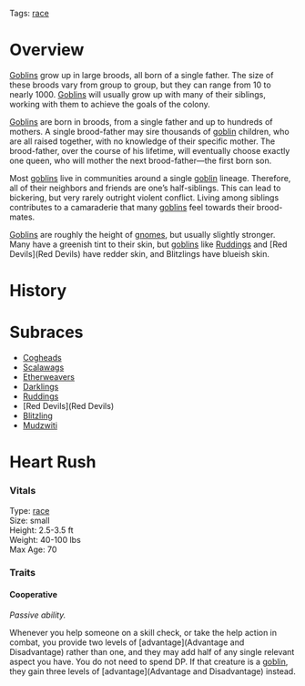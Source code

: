 Tags: [race](Races)

# Overview

[Goblins](Goblins) grow up in large broods, all born of a single father. The size of these broods vary from group to group, but they can range from 10 to nearly 1000. [Goblins](Goblins) will usually grow up with many of their siblings, working with them to achieve the goals of the colony. 

[Goblins](Goblins) are born in broods, from a single father and up to hundreds of mothers. A single brood-father may sire thousands of [goblin](Goblins) children, who are all raised together, with no knowledge of their specific mother. The brood-father, over the course of his lifetime, will eventually choose exactly one queen, who will mother the next brood-father—the first born son.

Most [goblins](Goblins) live in communities around a single [goblin](Goblins) lineage. Therefore, all of their neighbors and friends are one’s half-siblings. This can lead to bickering, but very rarely outright violent conflict. Living among siblings contributes to a camaraderie that many [goblins](Goblins) feel towards their brood-mates.

[Goblins](Goblins) are roughly the height of [gnomes](Gnomes), but usually slightly stronger. Many have a greenish tint to their skin, but [goblins](Goblins) like [Ruddings](Ruddings) and [Red Devils](Red Devils) have redder skin, and Blitzlings have blueish skin. 

# History

# Subraces
- [Cogheads](Cogheads)
- [Scalawags](Scalawags)
- [Etherweavers](Etherweavers)
- [Darklings](Darklings)
- [Ruddings](Ruddings)
- [Red Devils](Red Devils)
- [Blitzling](Blitzling)
- [Mudzwiti](Mudzwiti)

# Heart Rush

### Vitals
Type: [race](Races)  
Size: small  
Height: 2.5-3.5 ft  
Weight: 40-100 lbs  
Max Age: 70  

### Traits

#### Cooperative
*Passive ability.*

Whenever you help someone on a skill check, or take the help action in combat, you provide two levels of [advantage](Advantage and Disadvantage) rather than one, and they may add half of any single relevant aspect you have. You do not need to spend DP. If that creature is a [goblin](Goblins), they gain three levels of [advantage](Advantage and Disadvantage) instead. 

